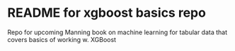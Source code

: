 # README for xgboost basics repo

Repo for upcoming Manning book on machine learning for tabular data that covers basics of working w. XGBoost


